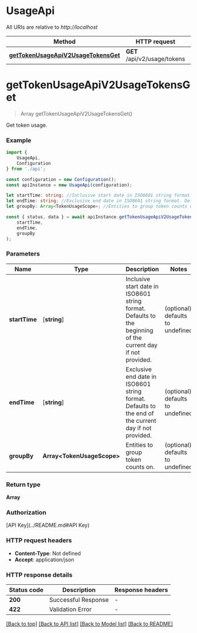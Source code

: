 # UsageApi

All URIs are relative to *http://localhost*

|Method | HTTP request | Description|
|------------- | ------------- | -------------|
|[**getTokenUsageApiV2UsageTokensGet**](#gettokenusageapiv2usagetokensget) | **GET** /api/v2/usage/tokens | Get Token Usage|

# **getTokenUsageApiV2UsageTokensGet**
> Array<TokenUsageResponse> getTokenUsageApiV2UsageTokensGet()

Get token usage.

### Example

```typescript
import {
    UsageApi,
    Configuration
} from './api';

const configuration = new Configuration();
const apiInstance = new UsageApi(configuration);

let startTime: string; //Inclusive start date in ISO8601 string format. Defaults to the beginning of the current day if not provided. (optional) (default to undefined)
let endTime: string; //Exclusive end date in ISO8601 string format. Defaults to the end of the current day if not provided. (optional) (default to undefined)
let groupBy: Array<TokenUsageScope>; //Entities to group token counts on. (optional) (default to undefined)

const { status, data } = await apiInstance.getTokenUsageApiV2UsageTokensGet(
    startTime,
    endTime,
    groupBy
);
```

### Parameters

|Name | Type | Description  | Notes|
|------------- | ------------- | ------------- | -------------|
| **startTime** | [**string**] | Inclusive start date in ISO8601 string format. Defaults to the beginning of the current day if not provided. | (optional) defaults to undefined|
| **endTime** | [**string**] | Exclusive end date in ISO8601 string format. Defaults to the end of the current day if not provided. | (optional) defaults to undefined|
| **groupBy** | **Array&lt;TokenUsageScope&gt;** | Entities to group token counts on. | (optional) defaults to undefined|


### Return type

**Array<TokenUsageResponse>**

### Authorization

[API Key](../README.md#API Key)

### HTTP request headers

 - **Content-Type**: Not defined
 - **Accept**: application/json


### HTTP response details
| Status code | Description | Response headers |
|-------------|-------------|------------------|
|**200** | Successful Response |  -  |
|**422** | Validation Error |  -  |

[[Back to top]](#) [[Back to API list]](../README.md#documentation-for-api-endpoints) [[Back to Model list]](../README.md#documentation-for-models) [[Back to README]](../README.md)

